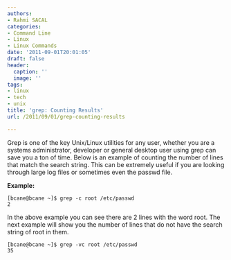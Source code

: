 ```yaml
---
authors:
- Rahmi SACAL
categories:
- Command Line
- Linux
- Linux Commands
date: '2011-09-01T20:01:05'
draft: false
header:
  caption: ''
  image: ''
tags:
- linux
- tech
- unix
title: 'grep: Counting Results'
url: /2011/09/01/grep-counting-results

---
```


Grep is one of the key Unix/Linux utilities for any user, whether  you are a systems administrator, developer or general desktop user using  grep can save you a ton of time. Below is an example of counting the  number of lines that match the search string. This can be extremely  useful if you are looking through large log files or sometimes even the  passwd file.

**Example:**

    [bcane@bcane ~]$ grep -c root /etc/passwd  
    2

In  the above example you can see there are 2 lines with the word root. The  next example will show you the number of lines that do not have the  search string of root in them.

    [bcane@bcane ~]$ grep -vc root /etc/passwd  
    35
